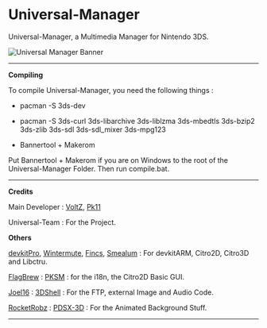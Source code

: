 # Universal-Manager

Universal-Manager, a Multimedia Manager for Nintendo 3DS.

![Universal Manager Banner](https://github.com/Universal-Team/Universal-Manager/tree/master/resources/Banner.png)

****
**Compiling**

To compile Universal-Manager, you need the following things : 

- pacman -S 3ds-dev

- pacman -S 3ds-curl 3ds-libarchive 3ds-liblzma 3ds-mbedtls 3ds-bzip2 3ds-zlib 3ds-sdl 3ds-sdl_mixer 3ds-mpg123

- Bannertool + Makerom

Put Bannertool + Makerom if you are on Windows to the root of the Universal-Manager Folder. Then run compile.bat.

****
**Credits**

Main Developer : [VoltZ](https://github.com/SuperSaiyajinVoltZ), [Pk11](https://github.com/Epicpkmn11)

Universal-Team : For the Project.

**Others**

[devkitPro](https://github.com/devkitPro), [Wintermute](https://github.com/WinterMute), [Fincs](https://github.com/fincs), [Smealum](https://github.com/smealum) : For devkitARM, Citro2D, Citro3D and Libctru.

[FlagBrew](https://github.com/FlagBrew) : [PKSM](https://github.com/FlagBrew/PKSM) : for the i18n, the Citro2D Basic GUI.

[Joel16](https://github.com/joel16) : [3DShell](https://github.com/joel16/3DShell) : For the FTP, external Image and Audio Code.

[RocketRobz](https://github.com/RocketRobz) : [PDSX-3D](https://github.com/RocketRobz/PDSX-3D) : For the Animated Background Stuff.

****
